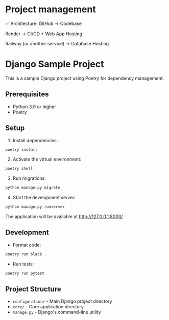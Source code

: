 # Project management
✅ Architecture:
GitHub → Codebase

Render → CI/CD + Web App Hosting

Railway (or another service) → Database Hosting

# Django Sample Project

This is a sample Django project using Poetry for dependency management.

## Prerequisites

- Python 3.9 or higher
- Poetry

## Setup

1. Install dependencies:
```bash
poetry install
```

2. Activate the virtual environment:
```bash
poetry shell
```

3. Run migrations:
```bash
python manage.py migrate
```

4. Start the development server:
```bash
python manage.py runserver
```

The application will be available at http://127.0.0.1:8000/

## Development

- Format code:
```bash
poetry run black .
```

- Run tests:
```bash
poetry run pytest
```

## Project Structure

- `configuration/` - Main Django project directory
- `core/` - Core application directory
- `manage.py` - Django's command-line utility 
